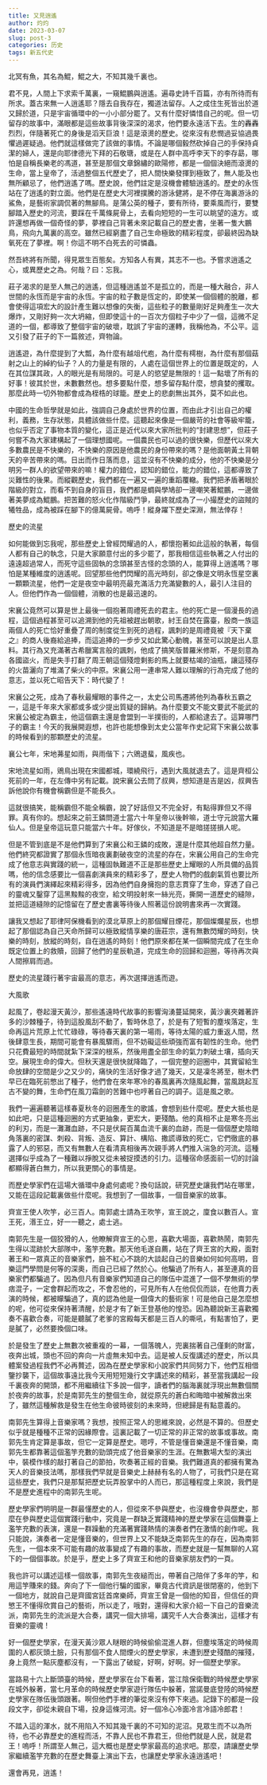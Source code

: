 ```yaml
---
title: 又見逍遙
author: 灼灼
date: 2023-03-07
slug: post-3
categories: 历史
tags: 新五代史
---
```



北冥有魚，其名為鯤，鯤之大，不知其幾千裏也。

君不見，人間上下求索千萬裏，一窺鯤鵬與逍遙。遍尋史詩千百篇，亦有所待而有所求。蓋古來無一人逍遙耶？隱去自我存在，獨道法留存。人之成住生死皆出於道又歸於道，只是宇宙循環中的一小小部分罷了。又有什麼好憐惜自己的呢。但一切留存的故事中，滿眼都是這些故事背後深深的渴求，他們要永遠活下去。生的轟轟烈烈，伴隨著死亡的身後是滔天巨浪！這是滾燙的歷史。從來沒有悲憫過妥協過畏懼過遲疑過。他們就這樣做完了該做的事情。不論是哪個毅然砍掉自己的手保持貞潔的婦人，還是向耶律德光下拜的石敬瑭，或是在人群中高呼李天下的李存勗，哪怕是自稱長樂老的馮道，甚至是那個文章錦繡的歐陽修，都是一個個決絕而滾燙的生命，當上皇帝了，活過整個五代歷史了，把人間快樂發揮到極致了，無人能及也無所顧忌了，他們逍遙了嗎。歷史說，他們註定是沒機會體驗逍遙的。歷史的永恆站在了逍遙的對立面。他們是在歷史大河裡撲騰的游泳健將，是不停在海裏游泳的鯊魚，是藝術家調侃著的無腳鳥。是蒲公英的種子，要有所待，要乘風而行，要雙腳踏入歷史的河流，要踩在千萬條屍骨上，去看向短短的一生可以眺望的遠方。或許還想再做一個奇怪的夢，夢裡自己背著未來記載自己的歷史書，坐著一隻大鵬鳥，飛向九萬裏的高空。雖然已經窮盡了自己生命極致的精彩程度，卻最終因為缺氧死在了夢裡。啊！你這不明不白死去的可憐蟲。

然吾終將有所聞，得見眾生百態矣。方知各人有異，其志不一也。予嘗求逍遙之心，或異歷史之為。何哉？曰：忘我。

莊子渴求的是至人無己的逍遙，但這種逍遙並不是孤立的，而是一種大融合，非人世間的永恆而是宇宙的永恆。宇宙的粒子數是恆定的，即使某一個個體的脫離，都會使得這項宏大的設計產生難以想像的失衡，這些粒子的數量剛好足夠產生一次大爆炸，又剛好夠一次大坍縮，但即使這十的一百次方個粒子中少了一個，這微不足道的一個，都導致了整個宇宙的破壞，耽誤了宇宙的運轉，我稱他為，不公平。這又引發了莊子的下一篇敘述，齊物論。

逍遙遊，為什麼提到了大瓢，為什麼有越俎代庖，為什麼有樗樹，為什麼有那個菇射之山上的綽約仙子？人的力量是有限的，人處在這個世界上的位置是既定的，人在其位謀其政，人的眼光是有局限的。可是人的慾望是無限的！這一點壞了所有的好事！彼其於世，未數數然也。想多要點什麼，想多留存點什麼，想貪婪的攫取。那麼此時一切外物都會成為桎梏的球籠。歷史上的悲劇無出其外，莫不如此也。

中國的生命哲學就是如此，強調自己身處於世界的位置，而由此才引出自己的權利，義務，生存狀態，具體該做些什麼。這聽起來像是一個嚴苛的社會等級牢籠，也似乎否定了事物本質的變化，這正是近代以來大家所批判的“封建思想”，但莊子何嘗不為大家建構起了一個理想國呢。一個農民也可以過的很快樂，但歷代以來大多數農民是不快樂的，不快樂的原因是他農民的身份帶來的嗎？是他面朝黃土背朝天的辛苦帶來的嗎。日出而作日落而息，這並沒有不快樂的成分，他的不快樂是分明另一群人的欲望帶來的嘛！權力的錯位，認知的錯位，能力的錯位，這都導致了災難性的後果。而縱觀歷史，我們都在一遍又一遍的重蹈覆轍。我們把矛盾著眼於階級的對立，而看不到自身的盲目，我們都是蜩與學鳩卻一邊嘲笑著鯤鵬，一邊做著美夢成為鯤鵬。把苦難的怒火化作階級鬥爭，最終就成為了一小撮歷史的盜賊的犧牲品，成為被踩在腳下的億萬屍骨。嗚呼！縱身躍下歷史深淵，無法倖存！



歷史的流星

如何能做到忘我呢，那些歷史上曾經閃耀過的人，都懷抱著如此這般的執著，每個人都有自己的執念，只是大家願意付出的多少罷了，那我相信這些執著之人付出的遠遠超過常人，而死守這些固執的念頭甚至古怪的念頭的人，能算得上逍遙嗎？哪怕是某種維度的逍遙呢。回望那些他們閃耀的高光時刻，卻之像是文明永恆星空裏一顆顆流星，他們一定是夜空中最明亮最充滿活力充滿變數的人，最引人注目的人。但他們作為一個個體，消散的也是最迅速的。

宋襄公竟然可以算是世上最後一個抱著周禮死去的君主。他的死亡是一個漫長的過程，這個過程甚至可以追溯到他的先祖被趕出朝歌，紂王自焚在露臺，殷商一族這兩個人的死亡恰好重疊了周的制度從生到死的過程，諷刺的是周禮竟被『天下棄之』的商人後裔給追捧，而這追捧的一步步又如此驚心動魄，甚至可以說是出人意料。其行為又充滿著古希臘寓言般的諷刺，他成了搞笑版普羅米修斯，不是刻意為各國盜火，而是失手打翻了周王朝這個殘燈剩影的馬上就要枯竭的油瓶，讓這殘存的火苗灑向了堆滿了柴火的中原。宋襄公用一連串常人難以理解的行為完成了他的意志，並以死亡昭告天下：時代變了！

宋襄公之死，成為了春秋最耀眼的事件之一，太史公司馬遷將他列為春秋五霸之一，這是千年來大家都或多或少提出質疑的歸納。為什麼要文不能文要武不能武的宋襄公被定為霸主，他這個霸主還是會盟到一半撲街的，人都給逮去了。這算哪門子的霸主！今天的我展開遐想，也許也能想像到太史公當年作史記寫下宋襄公故事的時候看到的那顆歷史的流星。

襄公七年，宋地茀星如雨，與雨偕下；六鶂退蜚，風疾也。

宋地流星如雨，鶂鳥出現在宋國都城，環繞飛行，遇到大風就退去了。這是齊桓公死前的一年，在左傳中另有記載。說宋襄公去問了叔興，想知道是吉是凶，叔興告訴他說你有機會稱霸但是不能長久。

這就很搞笑，能稱霸但不能全稱霸，說了好話但又不完全好，有點得罪但又不得罪。真有你的。想起來之前王鏻問道士當六十年皇帝以後幹嘛，道士守元說當大羅仙人。但是皇帝這玩意只能當六十年。好傢伙，不知道是不是暗搓搓損人呢。

但是不管到底是不是他們算到了宋襄公和王鏻的成敗，還是什麼其他超自然力量。他們終究都證實了那個永恆暗夜裏劃破夜空的流星的存在，宋襄公用自己的生命完成了他意志與實踐的統一，這種固執難道不正是那些歷史上耀眼的人所具備的品質嗎，他的信念感要比一個喜劇演員來的精彩多了，歷史人物們的戲劇氣質也要比所有的演員們演繹起來精彩得多，因為他們自身擁抱的意志貫穿了生命，穿透了自己的靈魂又鑿穿了這黑黢黢的夜空，給文明投射來一絲光亮，撕開一道歷史的縫隙，並把這道縫隙的記憶留在了歷史書裏等待後人照著這份說明書來再一次實踐。

讓我又想起了耶律阿保機看到的漠北草原上的那個耀目煙花，那個燦爛星辰，也想起了那個認為自己天命所歸可以極致縱情享樂的唐莊宗，還有無數閃耀的時刻，快樂的時刻，放縱的時刻，自在逍遙的時刻！他們原來都在某一個瞬間完成了在生命既定位置上的救贖，回歸了他們的星辰軌道，完成生命的回歸和迴圈，等待再次與人間擦肩而過。

歷史的流星踐行著宇宙最高的意志，再次選擇逍遙而遊。



大風歌

起風了，卷起漫天黃沙，那些遙遠時代故事的影響洶湧蔓延開來，黃沙裏夾雜著許多的沙棘種子，待到這股風刮不動了，暫時休息了，於是有了短暫的塵埃落定，生命再這片荒原上忙忙碌碌，等待春天裏的第一場雨，等待太陽的威力重返人間，然後肆意生長，期間可能會有暴風驟雨，但不妨礙這些頑強而富有韌性的生命。他們只花費最短的時間就紮下深深的根系，然後用盡全部生命的氣力刺破土壤，插向天空。展現生命的偉大。但秋天還是很快就降臨了，一個完整的迴圈中，其實留給生命放肆的空間是少之又少的，痛快的生活好像才過了幾天，又是凜冬將至，樹木們早已在臨死前憋出了種子，他們會在來年寒冷的春風裏再次隨風起舞，當風跳起亙古不變的舞，生命們在風刀霜劍的苦難中也哼著自己的調子。這是風之歌。

我們一遍遍聽著這樣春夏秋冬的迴圈產生的歌謠，會想到些什麼呢。歷史大抵也是如此吧，只是這種迴圈的方式更抽象，更宏大，更殘酷。他的真相不止是寒冬亮出的利刃，而是一灘灘血跡，不只是伏屍百萬血流千裏的血跡，而是一個個歷史陰暗角落裏的密謀、刺殺、背叛、造反、算計、構陷、撒謊導致的死亡，它們徹底的暴露了人的邪惡，而又有無數人在看清真相後再次親手將人們推入湍急的河流。這種選擇似乎成為了一種難以掙脫又從未被捉摸透的引力。這種宿命感面前一切的討論都顯得蒼白無力，所以我更關心的事情是。

而歷史學家們在這場大循環中身處何處呢？換句話說，研究歷史讓我們站在哪里，又能在這段記載裏做些什麼呢。我想到了一個故事，一個音樂家的故事。

齊宣王使人吹竽，必三百人。南郭處士請為王吹竽，宣王說之，廩食以數百人。宣王死，湣王立，好一一聽之，處士逃。

南郭先生是一個狡猾的人，他瞭解齊宣王的心思，喜歡大場面，喜歡熱鬧，南郭先生得以混跡於大部隊中，濫竽充數。那天他毛遂自薦，站在了齊王宮的大殿，面對著王和一眾真正的音樂家們，臉不紅心不跳的大談起自己的音樂如何如何高明，音樂這門學問是何等的深奧，而自己已經了然於心。他騙過了所有人，甚至連真的音樂家們都騙過了。因為但凡有音樂家們知道自己的隊伍中混進了一個不學無術的學痞混子，一定會群起而攻之，不會忍他的，可見所有人在他侃侃而談，在他賣力表演的時候，都被矇騙過了，真的認為他是一個偉大的藝術家！可是他自己是怎麼想的呢，他可從來保持著清醒，於是才有了新王登基他的惶恐。因為聽說新王喜歡獨奏不喜歡合奏，可能是聽膩了老爹的宮殿每天都是三百人的嘶吼，有點害怕了，更是膩了，必然要換個口味。

於是發生了歷史上無數次被重複的一幕，一個落魄人，兜裏揣著自己僅剩的財富，夜奔出城，頭也不回的奔向一片虛無未知中去。這是被人反復講述的歷史，所以具體案發過程我們不必再贅述，因為在歷史學家和小說家們共同努力下，他們互相借鑒抄襲下，這個故事遠比我今天用短短幾行文字講述來的精彩，甚至當我講起一段千裏夜奔的開頭，都不用繼續往下多說一個字，讀者們的腦海裏就浮現出無數個關於夜奔的故事，於是南郭先生的整個生命，就從原先的蒼白和晦暗中被解救出來了，雖然這種解救是發生在他生命彼時彼刻的未來時，但總歸是有點意義的。

南郭先生算得上音樂家嗎？我想，按照正常人的思維來說，必然是不算的。但歷史似乎就是種種不正常的因緣際會。這裏記載了一切正常的非正常的故事或事故。南郭先生肯定算是事故，但它一定算是歷史。嗯哼，不管是懂音樂還是不懂音樂，南郭先生都靠著這個濫竽充數的勁頭完成了他音樂家的生涯。在無數場大型的演出中，裝模作樣的敲打著自己的節拍，吹奏著正經的音樂。我們難道真的都擁有驚為天人的音樂技法嗎，那樣我們早就是音樂史上赫赫有名的人物了，可我們只是在寫這些歷史，我們只是那幫把歷史玩弄股掌中的人而已，那這種程度上來說，我們是不是歷史進程中的南郭先生呢。

歷史學家們明明是一群最懂歷史的人，但從來不參與歷史，也沒機會參與歷史，那麼在參與歷史這個實踐行動中，究竟是一群缺乏實踐精神的歷史學家在這個舞臺上濫竽充數的表演，還是一群躁動的充滿著實踐熱情的演奏者們在激情的創作呢。我只能說，演奏者一定是懂音樂的，但世界上又不能缺乏南郭先生的存在，因為南郭先生，一個本來不可能有趣的故事變成了有趣的事故，而歷史就是一幫無聊的人寫下的一個個事故。於是乎，歷史上多了齊宣王和他的音樂家朋友們的一頁。

我也許可以講述這樣一個故事，南郭先生夜縋而出，帶著自己陪伴了多年的竽，和用這竽賺來的錢。奔向了下一個他行騙的國家，畢竟古代資訊是很閉塞的，他到下一個地方，就說自己是齊國宮廷首席樂師，齊宣王曾是一個他的知音，但信任的齊慜王不懂得欣賞自己的藝術，所以走了，哦對，還得和大家介紹一下自己的音樂流派，南郭先生的流派是大合奏，講究一個大排場，講究千人大合奏演出，這樣才有音樂的靈魂！

好一個歷史學家，在漫天黃沙眾人瞇眼的時候偷偷混進人群，但塵埃落定的時候周圍的人都灰頭土臉，只有那個不食人間煙火的歷史學家，未遭到歷史殘酷的摧殘，身上竟然一點灰塵都沒有，一下露出了破綻，好啊，好啊。好一個歷史學家。

當路易十六上斷頭臺的時候，歷史學家在台下看著，當江陰保衛戰的時候歷史學家在城外躲著，當七月革命的時候歷史學家遊行隊伍中躲著，當諾曼底登陸的時候歷史學家在隊伍後頭跟著。啊但他們手裡的筆從來沒有停下來過。記錄下的都是一段段文字，卻從未親自下場，投身這條河流。好一個冷心冷面冷言冷語冷郎君！

不踏入這的渾水，就不用陷入不知其幾千裏的不可知的泥沼。見眾生而不以為所待，也不必靠歷史的進程而活，不靠人民也不靠君王，但他們就是人民，就是君王！嗚呼！所謂至人無己，這大概也是歷史學家最高的追求吧。那麼，請讓歷史學家繼續濫竽充數的在歷史舞臺上演出下去，也讓歷史學家永遠逍遙吧！

還會再見，逍遙！
